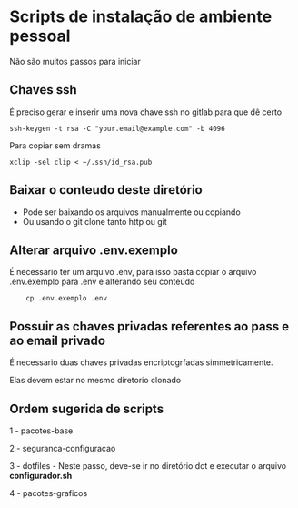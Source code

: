 # Scripts de instalação de ambiente pessoal

Não são muitos passos para iniciar

## Chaves ssh

É preciso gerar e inserir uma nova chave ssh no gitlab para que dê certo

```
ssh-keygen -t rsa -C "your.email@example.com" -b 4096

```

Para copiar sem dramas

```
xclip -sel clip < ~/.ssh/id_rsa.pub
```

## Baixar o conteudo deste diretório

- Pode ser baixando os arquivos manualmente ou copiando
- Ou usando o git clone tanto http ou git

## Alterar arquivo .env.exemplo

É necessario ter um arquivo .env, para isso basta copiar o arquivo .env.exemplo para .env e
alterando seu conteúdo

```
	cp .env.exemplo .env

```
## Possuir as chaves privadas referentes ao pass e ao email privado

É necessario duas chaves privadas encriptogrfadas simmetricamente.

Elas devem estar no mesmo diretorio clonado

## Ordem sugerida de scripts

1 - pacotes-base

2 - seguranca-configuracao

3 - dotfiles - Neste passo, deve-se ir no diretório dot e executar o arquivo **configurador.sh**

4 - pacotes-graficos
